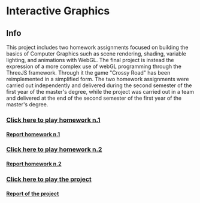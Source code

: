 # Interactive Graphics

## Info
This project includes two homework assignments focused on building the basics of Computer Graphics such as scene rendering, shading, variable lighting, and animations with WebGL. The final project is instead the expression of a more complex use of webGL programming through the ThreeJS framework. Through it the game "Crossy Road" has been reimplemented in a simplified form. The two homework assignments were carried out independently and delivered during the second semester of the first year of the master's degree, while the project was carried out in a team and delivered at the end of the second semester of the first year of the master's degree.

### [Click here to play homework n.1](https://lucpol98.github.io/university_projects/Master%20Degree/Interactive%20Graphics/Homework%201/Homework1/Homework1.html)
#### [Report homework n.1](https://github.com/LucPol98/university_projects/blob/main/Master%20Degree/Interactive%20Graphics/Homework%201/report_HW1.pdf)

### [Click here to play homework n.2](https://lucpol98.github.io/university_projects/Master%20Degree/Interactive%20Graphics/Homework%202/Homework2/Homework2.html)
#### [Report homework n.2](https://github.com/LucPol98/university_projects/blob/main/Master%20Degree/Interactive%20Graphics/Homework%202/report_HW2.pdf)

### [Click here to play the project](https://lucpol98.github.io/university_projects/Master%20Degree/Interactive%20Graphics/Project/main.html)
#### [Report of the project](https://github.com/LucPol98/university_projects/blob/main/Master%20Degree/Interactive%20Graphics/Project/IG_Report_MPPS_team.pdf)